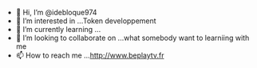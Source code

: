 - 👋 Hi, I’m @idebloque974
- 👀 I’m interested in ...Token developpement
- 🌱 I’m currently learning ...
- 💞️ I’m looking to collaborate on ...what somebody want to learniing with me
- 📫 How to reach me ...http://www.beplaytv.fr

<!---
idebloque974/idebloque974 is a ✨ special ✨ repository because its `README.md` (this file) appears on your GitHub profile.
You can click the Preview link to take a look at your changes.
--->
